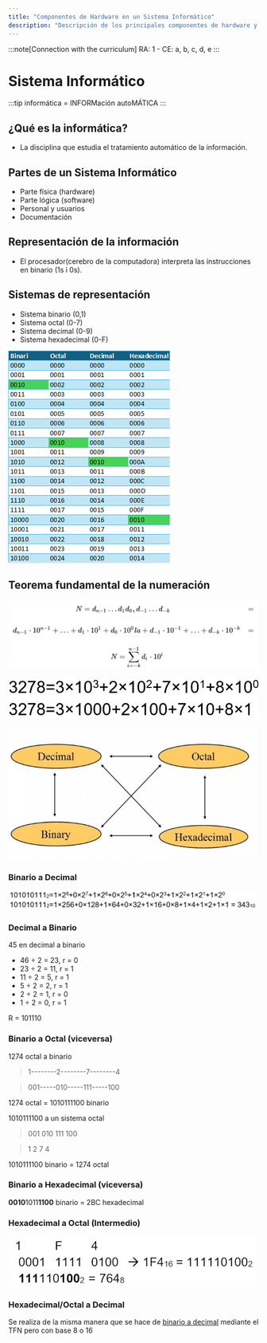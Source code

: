 ```yaml
---
title: "Componentes de Hardware en un Sistema Informático"
description: "Descripción de los principales componentes de hardware y su interconexión en un sistema."
---
```


:::note[Connection with the curriculum]
RA: 1 - CE: a, b, c, d, e
:::

# Sistema Informático
:::tip
informática = INFORMación autoMÁTICA
:::

## ¿Qué es la informática?
- La disciplina que estudia el tratamiento automático de la información.

## Partes de un Sistema Informático
- Parte física (hardware)
- Parte lógica (software) 
- Personal y usuarios
- Documentación

## Representación de la información

- El procesador(cerebro de la computadora) interpreta las instrucciones en binario (1s i 0s).

## Sistemas de representación
- Sistema binario (0,1)
- Sistema octal (0-7)
- Sistema decimal (0-9)
- Sistema hexadecimal (0-F) 

![Tabla de bases](../../../assets/ut1/TablaDeBases.png)

## Teorema fundamental de la numeración
![Teorema fiundamental de la numeración](../../../assets/ut1/sistemaNumeracion.png)

![Decimal desglose](../../../assets/ut1/decimal.png)

![Cambio de base](../../../assets/ut1/cambioBase.jpg)

### Binario a Decimal
![Cambio de base de binario a decimal](../../../assets/ut1/binarioDecimal.png)

### Decimal a Binario
45 en decimal a binario

- 46 ÷ 2 = 23, r = 0 
- 23 ÷ 2 = 11, r = 1 
- 11 ÷ 2 = 5, r = 1 
- 5 ÷ 2 = 2, r = 1 
- 2 ÷ 2 = 1, r = 0 
- 1 ÷ 2 = 0, r = 1

R = 101110

### Binario a Octal (viceversa)

1274 octal a binario
> 1--------2--------7--------4

> 001-----010-----111-----100 

1274 octal = 1010111100 binario

1010111100 a un sistema octal

> 001 010 111 100

> 1 2 7 4 

1010111100 binario = 1274 octal


### Binario a Hexadecimal (viceversa)

 **0010**1011**1100** binario = 2BC hexadecimal


### Hexadecimal a Octal (Intermedio)

![Cambio de base de hexadecimal a binario](../../../assets/ut1/hexadecimalBinarioOctal.png)

### Hexadecimal/Octal a Decimal

Se realiza de la misma manera que se hace de [binario a decimal](#binario-a-decimal) mediante el TFN pero con base 8 o 16
